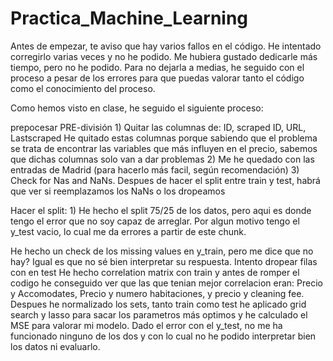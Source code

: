 # Practica_Machine_Learning

Antes de empezar, te aviso que hay varios fallos en el código. He intentado corregirlo varias veces y no he podido. Me hubiera gustado dedicarle más tiempo, pero no he podido. Para no dejarla a medias, he seguido con el proceso a pesar de los errores para que puedas valorar tanto el código como el conocimiento del proceso.

Como hemos visto en clase, he seguido el siguiente proceso:

prepocesar PRE-división
        1) Quitar las columnas de: ID, scraped ID, URL, Lastscraped
            He quitado estas columnas porque sabiendo que el problema se trata de encontrar las variables que más influyen en el precio, sabemos que dichas columnas solo van a dar problemas
         2) Me he quedado con las entradas de Madrid (para hacerlo más facil, según recomendación)
         3) Check for Nas and NaNs. Despues de hacer el split entre train y test, habrá que ver si reemplazamos los NaNs o los dropeamos

Hacer el split:
    1) He hecho el split 75/25 de los datos, pero aqui es donde tengo el error que no soy capaz de arreglar. Por algun motivo tengo el y_test vacio, lo cual me da errores a partir de este chunk.
         
He hecho un check de los missing values en y_train, pero me dice que no hay? Igual es que no sé bien interpretar su respuesta. Intento dropear filas con
en test
He hecho correlation matrix con train y antes de romper el codigo he conseguido ver que las que tenian mejor correlacion eran: Precio y Accomodates, Precio y numero habitaciones, y precio y cleaning fee. 
 Despues he normalizado los sets, tanto train como test
he aplicado grid search y lasso para sacar los parametros más optimos y he calculado el MSE para valorar mi modelo. Dado el error con el y_test, no me ha funcionado ninguno de los dos y con lo cual no he podido interpretar bien los datos ni evaluarlo.
